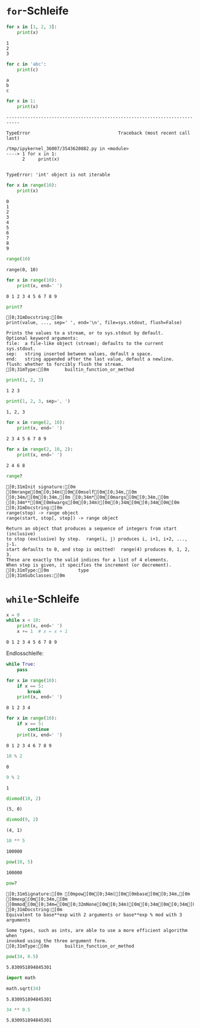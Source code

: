 # `for`-Schleife


```python
for x in [1, 2, 3]:
    print(x)
```

    1
    2
    3



```python
for c in 'abc':
    print(c)
```

    a
    b
    c



```python
for x in 1:
    print(x)
```


    ---------------------------------------------------------------------------

    TypeError                                 Traceback (most recent call last)

    /tmp/ipykernel_36007/3543620882.py in <module>
    ----> 1 for x in 1:
          2     print(x)


    TypeError: 'int' object is not iterable



```python
for x in range(10):
    print(x)
```

    0
    1
    2
    3
    4
    5
    6
    7
    8
    9



```python
range(10)
```




    range(0, 10)




```python
for x in range(10):
    print(x, end=' ')
```

    0 1 2 3 4 5 6 7 8 9 


```python
print?
```


    [0;31mDocstring:[0m
    print(value, ..., sep=' ', end='\n', file=sys.stdout, flush=False)
    
    Prints the values to a stream, or to sys.stdout by default.
    Optional keyword arguments:
    file:  a file-like object (stream); defaults to the current sys.stdout.
    sep:   string inserted between values, default a space.
    end:   string appended after the last value, default a newline.
    flush: whether to forcibly flush the stream.
    [0;31mType:[0m      builtin_function_or_method




```python
print(1, 2, 3)
```

    1 2 3



```python
print(1, 2, 3, sep=', ')
```

    1, 2, 3



```python
for x in range(2, 10):
    print(x, end=' ')
```

    2 3 4 5 6 7 8 9 


```python
for x in range(2, 10, 2):
    print(x, end=' ')
```

    2 4 6 8 


```python
range?
```


    [0;31mInit signature:[0m [0mrange[0m[0;34m([0m[0mself[0m[0;34m,[0m [0;34m/[0m[0;34m,[0m [0;34m*[0m[0margs[0m[0;34m,[0m [0;34m**[0m[0mkwargs[0m[0;34m)[0m[0;34m[0m[0;34m[0m[0m
    [0;31mDocstring:[0m     
    range(stop) -> range object
    range(start, stop[, step]) -> range object
    
    Return an object that produces a sequence of integers from start (inclusive)
    to stop (exclusive) by step.  range(i, j) produces i, i+1, i+2, ..., j-1.
    start defaults to 0, and stop is omitted!  range(4) produces 0, 1, 2, 3.
    These are exactly the valid indices for a list of 4 elements.
    When step is given, it specifies the increment (or decrement).
    [0;31mType:[0m           type
    [0;31mSubclasses:[0m     



# `while`-Schleife


```python
x = 0
while x < 10:
    print(x, end=' ')
    x += 1  # x = x + 1
```

    0 1 2 3 4 5 6 7 8 9 

Endlosschleife:

```python
while True:
    pass
```


```python
for x in range(10):
    if x == 5:
        break
    print(x, end=' ')
```

    0 1 2 3 4 


```python
for x in range(10):
    if x == 5:
        continue
    print(x, end=' ')
```

    0 1 2 3 4 6 7 8 9 


```python
10 % 2
```




    0




```python
9 % 2
```




    1




```python
divmod(10, 2)
```




    (5, 0)




```python
divmod(9, 2)
```




    (4, 1)




```python
10 ** 5
```




    100000




```python
pow(10, 5)
```




    100000




```python
pow?
```


    [0;31mSignature:[0m [0mpow[0m[0;34m([0m[0mbase[0m[0;34m,[0m [0mexp[0m[0;34m,[0m [0mmod[0m[0;34m=[0m[0;32mNone[0m[0;34m)[0m[0;34m[0m[0;34m[0m[0m
    [0;31mDocstring:[0m
    Equivalent to base**exp with 2 arguments or base**exp % mod with 3 arguments
    
    Some types, such as ints, are able to use a more efficient algorithm when
    invoked using the three argument form.
    [0;31mType:[0m      builtin_function_or_method




```python
pow(34, 0.5)
```




    5.830951894845301




```python
import math
```


```python
math.sqrt(34)
```




    5.830951894845301




```python
34 ** 0.5
```




    5.830951894845301




```python

```

